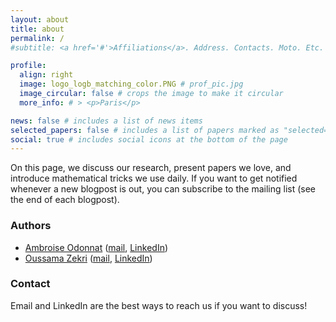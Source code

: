```yaml
---
layout: about
title: about
permalink: /
#subtitle: <a href='#'>Affiliations</a>. Address. Contacts. Moto. Etc.

profile:
  align: right
  image: logo_logb_matching_color.PNG # prof_pic.jpg
  image_circular: false # crops the image to make it circular
  more_info: # > <p>Paris</p>

news: false # includes a list of news items
selected_papers: false # includes a list of papers marked as "selected={true}"
social: true # includes social icons at the bottom of the page
---
```


On this page, we discuss our research, present papers we love, and introduce mathematical tricks we use daily.
If you want to get notified whenever a new blogpost is out, you can subscribe to the mailing list (see the end of each blogpost).

### Authors
- [Ambroise Odonnat](https://ambroiseodt.github.io/) ([mail](mailto:ambroiseodonnattechnologie@gmail.com), [LinkedIn](https://www.linkedin.com/in/ambroise-odonnat))
- [Oussama Zekri](https://oussamazekri.fr) ([mail](mailto:oussama.zekri@ens-paris-saclay.fr), [LinkedIn](https://www.google.com/url?q=https%3A%2F%2Fwww.linkedin.com%2Fin%2Foussama-zekri-41a984163%2F&sa=D&sntz=1&usg=AOvVaw1QDgQ0h6GIcVMUF7-TbOJY))
  
### Contact
Email and LinkedIn are the best ways to reach us if you want to discuss!
